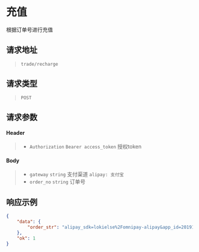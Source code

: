 # 充值

根据订单号进行充值

## 请求地址

> `trade/recharge`

## 请求类型

> `POST`

## 请求参数

#### Header

> - `Authorization` `Bearer access_token` 授权token

#### Body

> - `gateway` `string` 支付渠道 `alipay: 支付宝`
> - `order_no` `string` 订单号

## 响应示例

```json
{
    "data": {
        "order_str": "alipay_sdk=lokielse%2Fomnipay-alipay&app_id=2019102568589740&biz_content=%7B%22subject%22%3A%22%5Cu5145%5Cu503c%22%2C%22body%22%3A%22%5Cu94b1%5Cu5305%5Cu5145%5Cu503c%22%2C%22out_trade_no%22%3A%2220191115142845464867%22%2C%22total_amount%22%3A%22100.00%22%2C%22product_code%22%3A%22QUICK_MSECURITY_PAY%22%7D&charset=UTF-8&format=JSON&method=alipay.trade.app.pay&notify_url=https%3A%2F%2Fapi.wtdoe.com%2Fapi%2Ftrade%2Fnotify%2Falipay&sign_type=RSA2&timestamp=2019-11-15+14%3A29%3A17&version=1.0&sign=HbjfYKAVx%2F65yScOmpZDehCJFuapUvDM6zstqxwn9ejT1kkfdsSxhBZlzDAyEr9Vc7vUhp0Sjko2OfIKPahCtnVStIGredjmPxVENmaLaIajv1O7JQ3edANHl5QCgaIzmg7LpCzOTvtcyumCZ9FHG8LsA%2BLz0BR53VoLcUKFjIkCvR891jY0fZVkZsqeLfNyaWmNVw9wUktK6c1o6H7BX2jdHK%2FzCkpHDedyuvN5kZRtlUNFmwYo6%2FWY8FajKzeesycEr%2Bl3n1n0igO75VaQ8rj94FwHvc0hNh3byoUvAD2rbYO9amFoQf4uMOu2sK5EPxkbtoaY1H%2FGypHByJSw4w%3D%3D"
    },
    "ok": 1
}
```